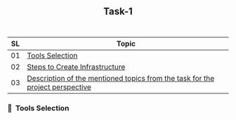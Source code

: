 ## <p align=center> Task-1 <br> <br> </p>

| **SL** | **Topic** |
| --- | --- |
| 01 | [Tools Selection](#01) |
| 02 | [Steps to Create Infrastructure](#02) |
| 03 | [Description of the mentioned topics from the task for the project perspective](#03) |


### <a name="01">:diamond_shape_with_a_dot_inside: &nbsp;Tools Selection</a>

